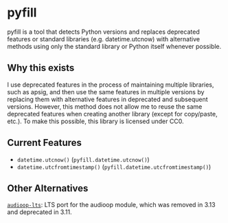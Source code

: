 # pyfill
pyfill is a tool that detects Python versions and replaces deprecated features or standard libraries (e.g. datetime.utcnow) with alternative methods using only the standard library or Python itself whenever possible.
## Why this exists
I use deprecated features in the process of maintaining multiple libraries, such as apsig, and then use the same features in multiple versions by replacing them with alternative features in deprecated and subsequent versions. However, this method does not allow me to reuse the same deprecated features when creating another library (except for copy/paste, etc.). To make this possible, this library is licensed under CC0.
## Current Features
- `datetime.utcnow()` (`pyfill.datetime.utcnow()`)
- `datetime.utcfromtimestamp()` (`pyfill.datetime.utcfromtimestamp()`)
## Other Alternatives
[`audioop-lts`](https://github.com/AbstractUmbra/audioop): LTS port for the audioop module, which was removed in 3.13 and deprecated in 3.11.
